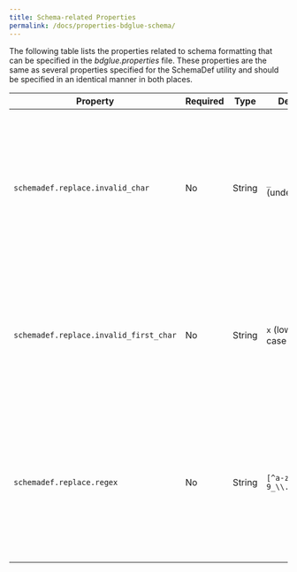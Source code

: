 ```yaml
---
title: Schema-related Properties
permalink: /docs/properties-bdglue-schema/
---
```

The following table lists the properties related to schema formatting that can be specified in the _bdglue.properties_ file. These properties are the same as several properties specified for the SchemaDef utility and should be specified in an identical manner in both places.

| Property | Required | Type | Default | Notes |
| -------- | -------- | ---- | ------- | ----- |
`schemadef.replace.invalid_char`|No|String|`_` (underscore)|Replace non-alphanumeric “special” characters that are supported in table and column names in some databases with the specified character or characters. This is needed because most of the big data targets are much more limited in terms of the characters that are supported. Note that this property begins with schemadef and should be identical to the property specified to the schemadef utility. 
`schemadef.replace.invalid_first_char`|No|String|`x` (lower case x)|Prepend this string to table and column names that begin with anything other than an alpha character. This is needed because of limitations on the big data side of things. Set to a null value to avoid this functionality. Note that this property begins with schemadef and should be identical to the property specified to the schemadef utility.
`schemadef.replace.regex`|No|String|`[^a-zA-Z0-9_\\.]`|This is a regular expression that contains the characters that *are* supported in the target. (Note: the ^ is required just as in the default). All characters not in this list will be replaced by the character or characters specified in `schemadef.replace.invalid_char`.  Note that this property begins with schemadef and should be identical to the property specified to the schemadef utility.


